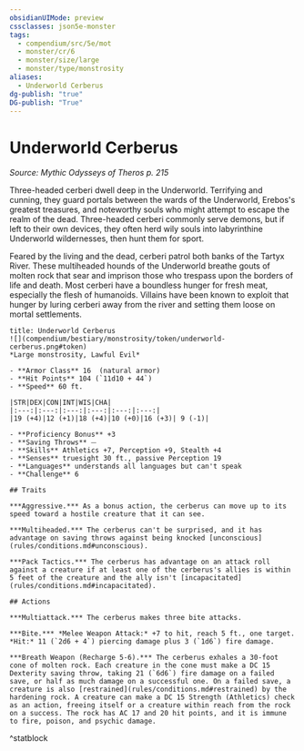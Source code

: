```yaml
---
obsidianUIMode: preview
cssclasses: json5e-monster
tags:
  - compendium/src/5e/mot
  - monster/cr/6
  - monster/size/large
  - monster/type/monstrosity
aliases:
  - Underworld Cerberus
dg-publish: "true"
DG-publish: "True"
---
```

# Underworld Cerberus
*Source: Mythic Odysseys of Theros p. 215*  

Three-headed cerberi dwell deep in the Underworld. Terrifying and cunning, they guard portals between the wards of the Underworld, Erebos's greatest treasures, and noteworthy souls who might attempt to escape the realm of the dead. Three-headed cerberi commonly serve demons, but if left to their own devices, they often herd wily souls into labyrinthine Underworld wildernesses, then hunt them for sport.

Feared by the living and the dead, cerberi patrol both banks of the Tartyx River. These multiheaded hounds of the Underworld breathe gouts of molten rock that sear and imprison those who trespass upon the borders of life and death. Most cerberi have a boundless hunger for fresh meat, especially the flesh of humanoids. Villains have been known to exploit that hunger by luring cerberi away from the river and setting them loose on mortal settlements.

```ad-statblock
title: Underworld Cerberus
![](compendium/bestiary/monstrosity/token/underworld-cerberus.png#token)
*Large monstrosity, Lawful Evil*

- **Armor Class** 16  (natural armor)
- **Hit Points** 104 (`11d10 + 44`)
- **Speed** 60 ft.

|STR|DEX|CON|INT|WIS|CHA|
|:---:|:---:|:---:|:---:|:---:|:---:|
|19 (+4)|12 (+1)|18 (+4)|10 (+0)|16 (+3)| 9 (-1)|

- **Proficiency Bonus** +3
- **Saving Throws** ⏤
- **Skills** Athletics +7, Perception +9, Stealth +4
- **Senses** truesight 30 ft., passive Perception 19
- **Languages** understands all languages but can't speak
- **Challenge** 6

## Traits

***Aggressive.*** As a bonus action, the cerberus can move up to its speed toward a hostile creature that it can see.

***Multiheaded.*** The cerberus can't be surprised, and it has advantage on saving throws against being knocked [unconscious](rules/conditions.md#unconscious).

***Pack Tactics.*** The cerberus has advantage on an attack roll against a creature if at least one of the cerberus's allies is within 5 feet of the creature and the ally isn't [incapacitated](rules/conditions.md#incapacitated).

## Actions

***Multiattack.*** The cerberus makes three bite attacks.

***Bite.*** *Melee Weapon Attack:* +7 to hit, reach 5 ft., one target. *Hit:* 11 (`2d6 + 4`) piercing damage plus 3 (`1d6`) fire damage.

***Breath Weapon (Recharge 5-6).*** The cerberus exhales a 30-foot cone of molten rock. Each creature in the cone must make a DC 15 Dexterity saving throw, taking 21 (`6d6`) fire damage on a failed save, or half as much damage on a successful one. On a failed save, a creature is also [restrained](rules/conditions.md#restrained) by the hardening rock. A creature can make a DC 15 Strength (Athletics) check as an action, freeing itself or a creature within reach from the rock on a success. The rock has AC 17 and 20 hit points, and it is immune to fire, poison, and psychic damage.
```
^statblock
